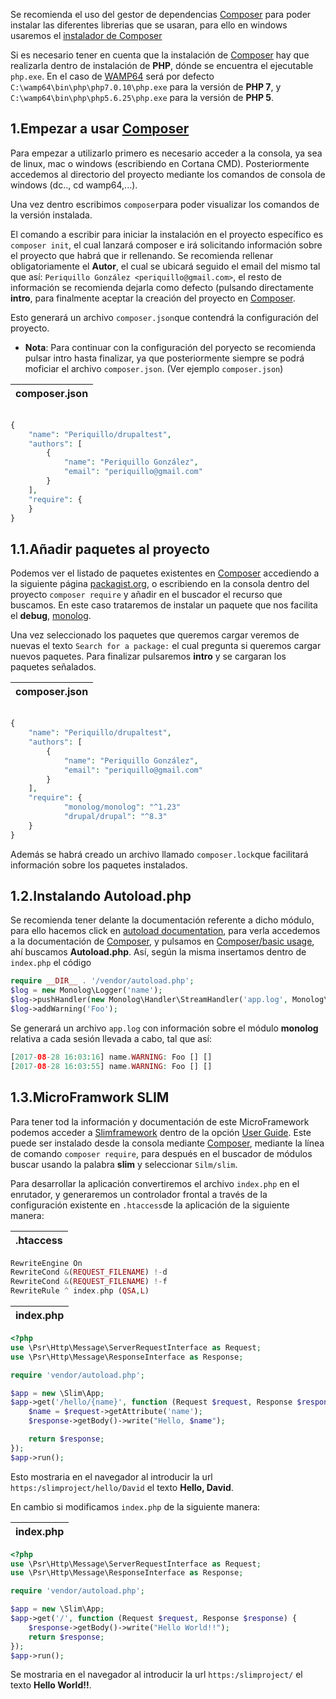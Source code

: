 Se recomienda el uso del gestor de dependencias [Composer](https://getcomposer.org/) para poder instalar las diferentes librerias que se usaran, para ello en windows usaremos el [instalador de Composer](https://getcomposer.org/Composer-Setup.exe)

Si es necesario tener en cuenta que la instalación de [Composer](https://getcomposer.org/) hay que realizarla dentro de instalación de **PHP**, dónde se encuentra el ejecutable `php.exe`. En el caso de [WAMP64](http://www.wampserver.com/en/download-wampserver-64bits/) será por defecto `C:\wamp64\bin\php\php7.0.10\php.exe` para la versión de **PHP 7**, y `C:\wamp64\bin\php\php5.6.25\php.exe` para la versión de **PHP 5**.

1.Empezar a usar [Composer](https://getcomposer.org/)
-----------------------------------------------------

Para empezar a utilizarlo primero es necesario acceder a la consola, ya sea de linux, mac o windows (escribiendo en Cortana CMD). Posteriormente accedemos al directorio del proyecto mediante los comandos de consola de windows (dc.., cd wamp64,...).

Una vez dentro escribimos `composer`para poder visualizar los comandos de la versión instalada.

El comando a escribir para iniciar la instalación en el proyecto específico es `composer init`, el cual lanzará composer e irá solicitando información sobre el proyecto que habrá que ir rellenando. Se recomienda rellenar obligatoriamente el **Autor**, el cual se ubicará seguido el email del mismo tal que así: `Periquillo González <periquillo@gmail.com>`, el resto de información se recomienda dejarla como defecto (pulsando directamente **intro**, para finalmente aceptar la creación del proyecto en [Composer](https://getcomposer.org/).

Esto generará un archivo `composer.json`que contendrá la configuración del proyecto. 

* **Nota**: Para continuar con la configuración del poryecto se recomienda pulsar intro hasta finalizar, ya que posteriormente siempre se podrá moficiar el archivo `composer.json`. (Ver ejemplo `composer.json`)

| composer.json |
|---------------|
```php

{
    "name": "Periquillo/drupaltest",
    "authors": [
        {
            "name": "Periquillo González",
            "email": "periquillo@gmail.com"
        }
    ],
    "require": {
    }
}
```


1.1.Añadir paquetes al proyecto
-------------------------------

Podemos ver el listado de paquetes existentes en [Composer](https://getcomposer.org/) accediendo a la siguiente página [packagist.org](https://packagist.org/search/?q=wordpress), o escribiendo en la consola dentro del proyecto `composer require` y añadir en el buscador el recurso que buscamos. En este caso trataremos de instalar un paquete que nos facilita el **debug**, [monolog](https://packagist.org/packages/monolog/monolog). 

Una vez seleccionado los paquetes que queremos cargar veremos de nuevas el texto `Search for a package:` el cual pregunta si queremos cargar nuevos paquetes. Para finalizar pulsaremos **intro** y se cargaran los paquetes señalados.

| composer.json |
|---------------|
```php

{
    "name": "Periquillo/drupaltest",
    "authors": [
        {
            "name": "Periquillo González",
            "email": "periquillo@gmail.com"
        }
    ],
    "require": {
            "monolog/monolog": "^1.23"
            "drupal/drupal": "^8.3"
    }
}
```

Además se habrá creado un archivo llamado `composer.lock`que facilitará información sobre los paquetes instalados.

1.2.Instalando Autoload.php
--------------------------

Se recomienda tener delante la documentación referente a dicho módulo, para ello hacemos click en [autoload documentation](https://getcomposer.org/doc/01-basic-usage.md), para verla accedemos a la documentación de [Composer](https://getcomposer.org/), y pulsamos en [Composer/basic usage](https://getcomposer.org/doc/01-basic-usage.md), ahí buscamos **Autoload.php**. Así, según la misma insertamos dentro de `index.php` el código 

```php
require __DIR__ . '/vendor/autoload.php';
$log = new Monolog\Logger('name');
$log->pushHandler(new Monolog\Handler\StreamHandler('app.log', Monolog\Logger::WARNING));
$log->addWarning('Foo');
```

Se generará un archivo `app.log` con información sobre el módulo **monolog** relativa a cada sesión llevada a cabo, tal que así:

```php
[2017-08-28 16:03:16] name.WARNING: Foo [] []
[2017-08-28 16:03:55] name.WARNING: Foo [] []
```

1.3.MicroFramwork SLIM
----------------------
Para tener tod la información y documentación de este MicroFramework podemos acceder a [Slimframework](https://www.slimframework.com/) dentro de la opción [User Guide](https://www.slimframework.com/docs/). Este puede ser instalado desde la consola mediante [Composer](https://getcomposer.org/), mediante la línea de comando `composer require`, para después en el buscador de módulos buscar usando la palabra **slim** y seleccionar `Silm/slim`.

Para desarrollar la aplicación convertiremos el archivo `index.php` en el enrutador, y generaremos un controlador frontal a través de la configuración existente en `.htaccess`de la aplicación de la siguiente manera:

| .htaccess |
|-----------|

```php
RewriteEngine On
RewriteCond &(REQUEST_FILENAME) !-d
RewriteCond &(REQUEST_FILENAME) !-f
RewriteRule ^ index.php (QSA,L)
```

| index.php |
|-----------|

```php
<?php
use \Psr\Http\Message\ServerRequestInterface as Request;
use \Psr\Http\Message\ResponseInterface as Response;

require 'vendor/autoload.php';

$app = new \Slim\App;
$app->get('/hello/{name}', function (Request $request, Response $response) {
    $name = $request->getAttribute('name');
    $response->getBody()->write("Hello, $name");

    return $response;
});
$app->run();
```

Esto mostraria en el navegador al introducir la url `https:/slimproject/hello/David` el texto **Hello, David**.

En cambio si modificamos `index.php` de la siguiente manera:

| index.php |
|-----------|

```php
<?php
use \Psr\Http\Message\ServerRequestInterface as Request;
use \Psr\Http\Message\ResponseInterface as Response;

require 'vendor/autoload.php';

$app = new \Slim\App;
$app->get('/', function (Request $request, Response $response) {
    $response->getBody()->write("Hello World!!");
    return $response;
});
$app->run();
```
Se mostraria en el navegador al introducir la url `https:/slimproject/` el texto **Hello World!!**.
